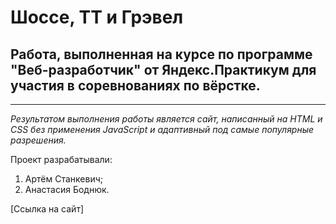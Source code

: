# Шоссе, ТТ и Грэвел

## Работа, выполненная на курсе по программе "Веб-разработчик" от Яндекс.Практикум для участия в соревнованиях по вёрстке. 
___
*Результатом выполнения работы является сайт, написанный на HTML и CSS без применения JavaScript и адаптивный под самые популярные разрешения.*  
  
Проект разрабатывали:  
1. Артём Станкевич;
2. Анастасия Боднюк.

[Ссылка на сайт]
